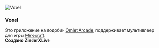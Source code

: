 ![Voxel](https://voxelofficial.netlify.app/vxl/title.png)

  ### Voxel
  Это приложение на подобии <a href="https://wiki.livearcade.su/omletarcade">Omlet Arcade</a>, поддерживает мультиплеер для игры <a href="https://ru.wikipedia.org/wiki/Minecraft">Minecraft</a>.  
  **Создано ZinderXLive**
